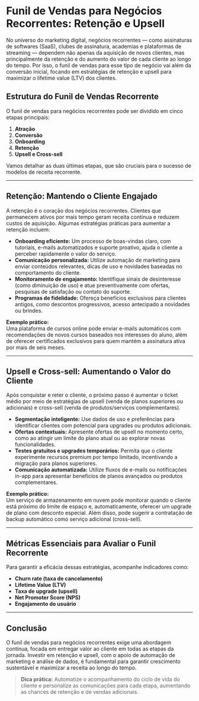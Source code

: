 
# Funil de Vendas para Negócios Recorrentes: Retenção e Upsell

No universo do marketing digital, negócios recorrentes — como assinaturas de softwares (SaaS), clubes de assinatura, academias e plataformas de streaming — dependem não apenas da aquisição de novos clientes, mas principalmente da retenção e do aumento do valor de cada cliente ao longo do tempo. Por isso, o funil de vendas para esse tipo de negócio vai além da conversão inicial, focando em estratégias de retenção e upsell para maximizar o lifetime value (LTV) dos clientes.

## Estrutura do Funil de Vendas Recorrente

O funil de vendas para negócios recorrentes pode ser dividido em cinco etapas principais:

1. **Atração**
2. **Conversão**
3. **Onboarding**
4. **Retenção**
5. **Upsell e Cross-sell**

Vamos detalhar as duas últimas etapas, que são cruciais para o sucesso de modelos de receita recorrente.

---

## Retenção: Mantendo o Cliente Engajado

A retenção é o coração dos negócios recorrentes. Clientes que permanecem ativos por mais tempo geram receita contínua e reduzem custos de aquisição. Algumas estratégias práticas para aumentar a retenção incluem:

- **Onboarding eficiente:** Um processo de boas-vindas claro, com tutoriais, e-mails automatizados e suporte proativo, ajuda o cliente a perceber rapidamente o valor do serviço.
- **Comunicação personalizada:** Utilize automação de marketing para enviar conteúdos relevantes, dicas de uso e novidades baseadas no comportamento do cliente.
- **Monitoramento de engajamento:** Identifique sinais de desinteresse (como diminuição de uso) e atue preventivamente com ofertas, pesquisas de satisfação ou contato do suporte.
- **Programas de fidelidade:** Ofereça benefícios exclusivos para clientes antigos, como descontos progressivos, acesso antecipado a novidades ou brindes.

**Exemplo prático:**  
Uma plataforma de cursos online pode enviar e-mails automáticos com recomendações de novos cursos baseados nos interesses do aluno, além de oferecer certificados exclusivos para quem mantém a assinatura ativa por mais de seis meses.

---

## Upsell e Cross-sell: Aumentando o Valor do Cliente

Após conquistar e reter o cliente, o próximo passo é aumentar o ticket médio por meio de estratégias de upsell (venda de planos superiores ou adicionais) e cross-sell (venda de produtos/serviços complementares).

- **Segmentação inteligente:** Use dados de uso e preferências para identificar clientes com potencial para upgrades ou produtos adicionais.
- **Ofertas contextuais:** Apresente ofertas de upsell no momento certo, como ao atingir um limite do plano atual ou ao explorar novas funcionalidades.
- **Testes gratuitos e upgrades temporários:** Permita que o cliente experimente recursos premium por tempo limitado, incentivando a migração para planos superiores.
- **Comunicação automatizada:** Utilize fluxos de e-mails ou notificações in-app para apresentar benefícios de planos avançados ou produtos complementares.

**Exemplo prático:**  
Um serviço de armazenamento em nuvem pode monitorar quando o cliente está próximo do limite de espaço e, automaticamente, oferecer um upgrade de plano com desconto especial. Além disso, pode sugerir a contratação de backup automático como serviço adicional (cross-sell).

---

## Métricas Essenciais para Avaliar o Funil Recorrente

Para garantir a eficácia dessas estratégias, acompanhe indicadores como:

- **Churn rate (taxa de cancelamento)**
- **Lifetime Value (LTV)**
- **Taxa de upgrade (upsell)**
- **Net Promoter Score (NPS)**
- **Engajamento do usuário**

---

## Conclusão

O funil de vendas para negócios recorrentes exige uma abordagem contínua, focada em entregar valor ao cliente em todas as etapas da jornada. Investir em retenção e upsell, com o apoio de automação de marketing e análise de dados, é fundamental para garantir crescimento sustentável e maximizar a receita ao longo do tempo.

> **Dica prática:** Automatize o acompanhamento do ciclo de vida do cliente e personalize as comunicações para cada etapa, aumentando as chances de retenção e de vendas adicionais.
```
